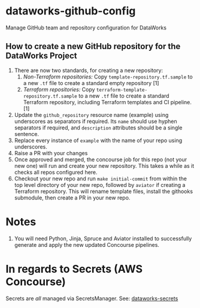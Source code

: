 # dataworks-github-config
Manage GitHub team and repository configuration for DataWorks

## How to create a new GitHub repository for the DataWorks Project

1. There are now two standards, for creating a new repository:
   1. _*Non-Terraform repositories:*_ Copy `template-repository.tf.sample` to a new `.tf` file to create a standard empty repository [1]
   1. _*Terraform repositories:*_ Copy `terraform-template-repository.tf.sample` to a new `.tf` file to create a standard Terraform repository, including Terraform templates and CI pipeline. [1]
1. Update the `github_repository` resource name (example) using underscores as separators if required. Its `name`  should use hyphen separators if required, and `description` attributes should be a single sentence. 
1. Replace every instance of `example` with the name of your repo using underscores.
1. Raise a PR with your changes
1. Once approved and merged, the concourse job for this repo (not your new one) will run and create your new repository. This takes a while as it checks all repos configured here.
1. Checkout your new repo and run `make initial-commit` from within the top level directory of your new repo, followed by `aviator` if creating a Terraform repository.  This will rename template files, install the githooks submodule, then create a PR in your new repo.

# Notes

1. You will need Python, Jinja, Spruce and Aviator installed to successfully generate and apply the new updated Concourse pipelines.

# In regards to Secrets (AWS Concourse)

Secrets are _all_ managed via SecretsManager. See: [dataworks-secrets](https://github.ucds.io/dip/dataworks-secrets)
